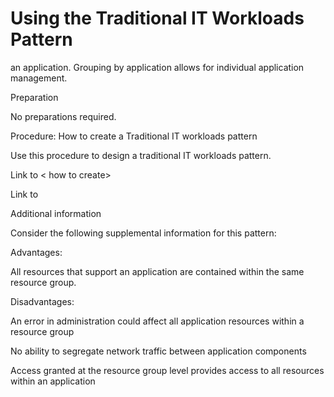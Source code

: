 # Using the Traditional IT Workloads Pattern 



an application. Grouping by application allows for individual application management. 


 


 


Preparation  


No preparations required.  


 


 


 


Procedure: How to create a Traditional IT workloads pattern  


  


Use this procedure to design a traditional IT workloads pattern.  


 


 


Link to < how to create> 


Link to <Sample Scripts> 


 


 


 


Additional information 


Consider the following supplemental information for this pattern:  


 


Advantages: 


All resources that support an application are contained within the same resource group. 


 


Disadvantages: 

An error in administration could affect all application resources within a resource group 


No ability to segregate network traffic between application components 


Access granted at the resource group level provides access to all resources within an 
application 



 


 


<Insert figure>
